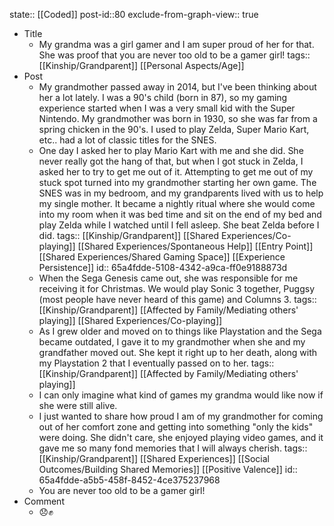 state:: [[Coded]]
post-id::80
exclude-from-graph-view:: true

- Title
	- My grandma was a girl gamer and I am super proud of her for that. She was proof that you are never too old to be a gamer girl!
	  tags:: [[Kinship/Grandparent]] [[Personal Aspects/Age]]
- Post
	- My grandmother passed away in 2014, but I've been thinking about her a lot lately. I was a 90's child (born in 87), so my gaming experience started when I was a very small kid with the Super Nintendo. My grandmother was born in 1930, so she was far from a spring chicken in the 90's. I used to play Zelda, Super Mario Kart, etc.. had a lot of classic titles for the SNES.
	- One day I asked her to play Mario Kart with me and she did. She never really got the hang of that, but when I got stuck in Zelda, I asked her to try to get me out of it. Attempting to get me out of my stuck spot turned into my grandmother starting her own game. The SNES was in my bedroom, and my grandparents lived with us to help my single mother. It became a nightly ritual where she would come into my room when it was bed time and sit on the end of my bed and play Zelda while I watched until I fell asleep. She beat Zelda before I did.
	  tags:: [[Kinship/Grandparent]] [[Shared Experiences/Co-playing]] [[Shared Experiences/Spontaneous Help]] [[Entry Point]] [[Shared Experiences/Shared Gaming Space]] [[Experience Persistence]]
	  id:: 65a4fdde-5108-4342-a9ca-ff0e9188873d
	- When the Sega Genesis came out, she was responsible for me receiving it for Christmas. We would play Sonic 3 together, Puggsy (most people have never heard of this game) and Columns 3.
	  tags:: [[Kinship/Grandparent]] [[Affected by Family/Mediating others' playing]] [[Shared Experiences/Co-playing]]
	- As I grew older and moved on to things like Playstation and the Sega became outdated, I gave it to my grandmother when she and my grandfather moved out. She kept it right up to her death, along with my Playstation 2 that I eventually passed on to her.
	  tags:: [[Kinship/Grandparent]] [[Affected by Family/Mediating others' playing]]
	- I can only imagine what kind of games my grandma would like now if she were still alive.
	- I just wanted to share how proud I am of my grandmother for coming out of her comfort zone and getting into something "only the kids" were doing. She didn't care, she enjoyed playing video games, and it gave me so many fond memories that I will always cherish.
	  tags:: [[Kinship/Grandparent]] [[Shared Experiences]] [[Social Outcomes/Building Shared Memories]] [[Positive Valence]]
	  id:: 65a4fdde-a5b5-458f-8452-4ce375237968
	- You are never too old to be a gamer girl!
- Comment
	- 😞✊
